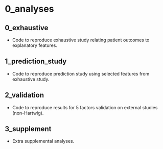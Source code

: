 # 0_analyses

## 0_exhaustive
* Code to reproduce exhaustive study relating patient outcomes to explanatory features.

## 1_prediction_study
* Code to reproduce prediction study using selected features from exhaustive study. 

## 2_validation
* Code to reproduce results for 5 factors validation on external studies (non-Hartwig).

## 3_supplement
* Extra supplemental analyses.
